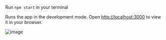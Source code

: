 
 Run `npm start` in your terminal

Runs the app in the development mode.
Open [http://localhost:3000](http://localhost:3000) to view it in your browser.

![image](https://github.com/Sonu208/Mi-Store-Clone/assets/99793746/9ebfd629-11d3-40d9-906a-f7c3977e3473)

